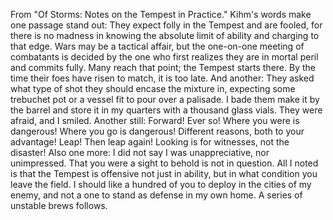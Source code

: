 From "Of Storms: Notes on the Tempest in Practice." Kihm's words make one passage stand out:
They expect folly in the Tempest and are fooled, for there is no madness in knowing the absolute limit of ability and charging to that edge. Wars may be a tactical affair, but the one-on-one meeting of combatants is decided by the one who first realizes they are in mortal peril and commits fully. Many reach that point; the Tempest starts there. By the time their foes have risen to match, it is too late.
And another:
They asked what type of shot they should encase the mixture in, expecting some trebuchet pot or a vessel fit to pour over a palisade. I bade them make it by the barrel and store it in my quarters with a thousand glass vials. They were afraid, and I smiled.
Another still:
Forward! Ever so! Where you were is dangerous! Where you go is dangerous! Different reasons, both to your advantage! Leap! Then leap again! Looking is for witnesses, not the disaster!
Also one more:
I did not say I was unappreciative, nor unimpressed. That you were a sight to behold is not in question. All I noted is that the Tempest is offensive not just in ability, but in what condition you leave the field. I should like a hundred of you to deploy in the cities of my enemy, and not a one to stand as defense in my own home.
A series of unstable brews follows.
